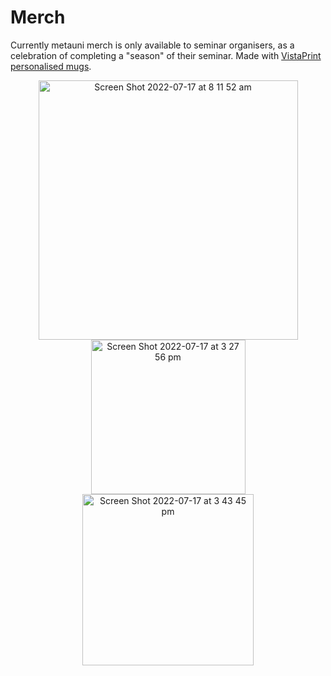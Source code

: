 # Merch

Currently metauni merch is only available to seminar organisers, as a celebration of completing a "season" of their seminar. Made with [VistaPrint personalised mugs](https://www.vistaprint.com.au/photo-gifts/personalised-mugs).

<p align="center">
<img width="415" alt="Screen Shot 2022-07-17 at 8 11 52 am" src="https://user-images.githubusercontent.com/320329/179385037-1c4a5fe3-54b0-40cf-b4cd-0eab4861f942.png">
<img width="247" alt="Screen Shot 2022-07-17 at 3 27 56 pm" src="https://user-images.githubusercontent.com/320329/179385715-0a44c660-7f68-4e97-b4f1-07623924f9c6.png">  
<img width="274" alt="Screen Shot 2022-07-17 at 3 43 45 pm" src="https://user-images.githubusercontent.com/320329/179385741-ead67967-c2c5-459a-8a48-b5dbdbb1588e.png">
</p>
